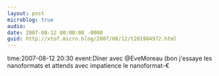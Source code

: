 ```yaml
---
layout: post
microblog: true
audio: 
date: 2007-08-12 00:00:00 -0000
guid: http://xtof.micro.blog/2007/08/12/t201984972.html
---
```

time:2007-08-12 20:30 event:Dîner avec @EveMoreau (bon j'essaye les nanoformats et attends avec impatience le nanoformat-€
